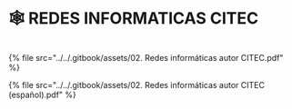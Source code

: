 # 🕸️ REDES INFORMATICAS CITEC



<figure><img src="../../.gitbook/assets/02-Redes-informáticas-autor-CITEC-2-pdf.png" alt=""><figcaption></figcaption></figure>

{% file src="../../.gitbook/assets/02. Redes informáticas autor CITEC.pdf" %}



{% file src="../../.gitbook/assets/02. Redes informáticas autor CITEC (español).pdf" %}
